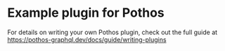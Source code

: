 # Example plugin for Pothos

For details on writing your own Pothos plugin, check out the full guide at
https://pothos-graphql.dev/docs/guide/writing-plugins
